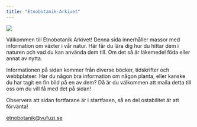 ```yaml
---
title: "Etnobotanik-Arkivet"
---
```


![](/img/welcome-header.png)

Välkommen till Etnobotanik Arkivet! Denna sida innerhåller massor med information om växter i vår natur. Här får du lära dig hur du hittar dem i naturen och vad du kan använda dem till. Om det så är läkemedel föda eller annat av nytta.

Informationen på sidan kommer från diverse böcker, tidskrifter och webbplatser. Har du någon bra information om någon planta, eller kanske du har tagit en fin bild på en av dem? Då är du välkommen att maila detta till oss om du vill få med det på sidan!

Observera att sidan fortfarane är i startfasen, så en del ostabilitet är att förvänta!

<a href="mailto:etnobotanik@vufuzi.se">etnobotanik@vufuzi.se</a>